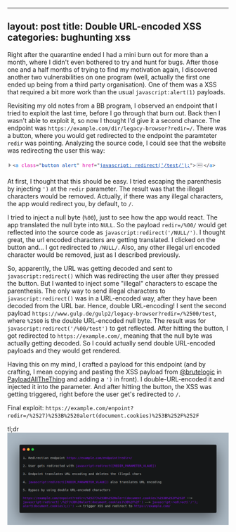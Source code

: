 
---
layout: post
title: Double URL-encoded XSS
categories: bughunting xss
---

Right after the quarantine ended I had a mini burn out for more than a month, where I didn't even bothered to try and hunt for bugs. After those one and a half months of trying to find my motivation again, I discovered another two vulnerabilities on one program (well, actually the first one ended up being from a third party organisation). One of them was a XSS that required a bit more work than the usual `javascript:alert(1)` payloads.

Revisiting my old notes from a BB program, I observed an endpoint that I tried to exploit the last time, before I go through that burn out. Back then I wasn't able to exploit it, so now I thought I'd give it a second chance. The endpoint was `https://example.com/dir/legacy-browser?redir=/`. There was a button, where you would get redirected to the endpoint the paramteter `redir` was pointing. Analyzing the source code, I could see that the website was redirecting the user this way:

![double_url_xss](../images/double_url_xss.png)

At first, I thought that this should be easy. I tried escaping the parenthesis by injecting `')` at the `redir` parameter. The result was that the illegal characters would be removed. Actually, if there was any illegal characters, the app would redirect you, by default, to `/`.

I tried to inject a null byte (`%00`), just to see how the app would react. The app translated the null byte into `NULL`. So the payload `redir=/%00/` would get reflected into the source code as `javascript:redirect('/NULL/')`. I thought great, the url encoded characters are getting translated. I clicked on the button and... I got redirected to `/NULL/`. Also, any other illegal url encoded character would be removed, just as I described previously.

So, apparently, the URL was getting decoded and sent to `javascript:redirect()` which was redirecting the user after they pressed the button. But I wanted to inject some "illegal" characters to escape the parenthesis. The only way to send illegal characters to `javascript:redirect()` was in a URL-encoded way, after they have been decoded from the URL bar. Hence, double URL-encoding!
I sent the second payload `https://www.gulp.de/gulp2/legacy-browser?redir=/%2500/test`, where `%2500` is the double URL-encoded null byte. The result was for `javascript:redirect('/%00/test')` to get reflected. After hitting the button, I got redirected to `https://example.com/`, meaning that the null byte was actually getting decoded. So I could actually send double URL-encoded payloads and they would get rendered.

Having this on my mind, I crafted a payload for this endpoint (and by crafting, I mean copying and pasting the XSS payload from [@brutelogic](https://twitter.com/brutelogic) in [PayloadAllTheThing](https://github.com/swisskyrepo/PayloadsAllTheThings/tree/master/XSS%20Injection) and adding a `')` in front). I double-URL-encoded it and injected it into the parameter. And after hitting the button, the XSS was getting triggered, right before the user get's redirected to `/`.

Final exploit: `https://example.com/enpoint?redir=/%2527)%253B%2520alert(document.cookies)%253B%252F%252F`

tl;dr
![carbon](../images/carbon.png)
